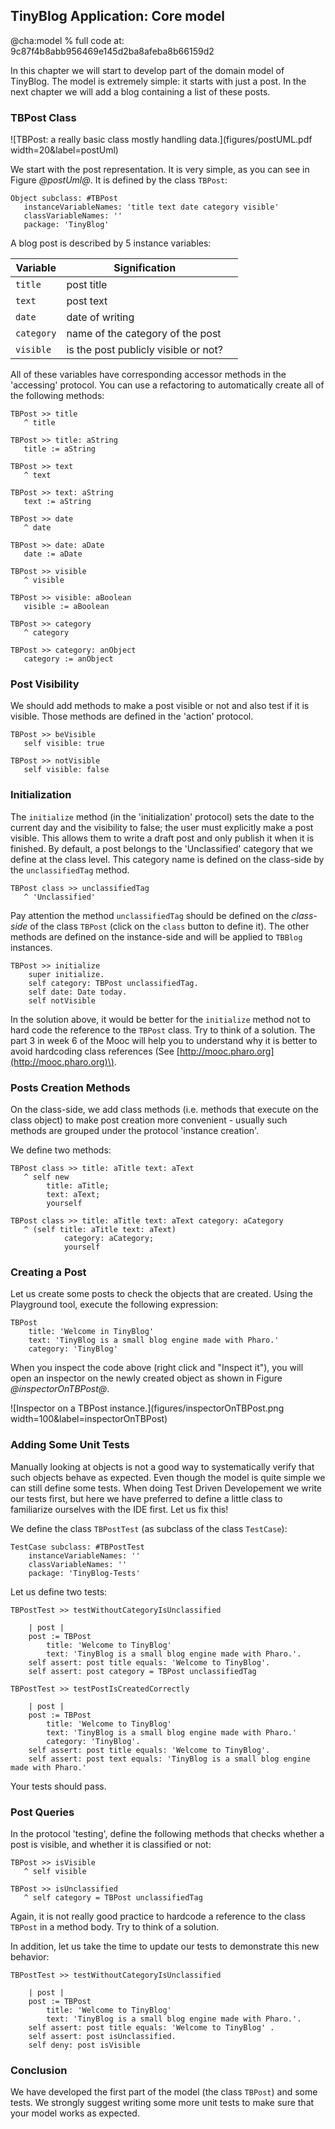 ## TinyBlog Application: Core model@cha:model%  full code at: 9c87f4b8abb956469e145d2ba8afeba8b66159d2In this chapter we will start to develop part of the domain model of TinyBlog. The model is extremely simple: it starts with just a post. In the next chapter we will add a blog containing a list of these posts.### TBPost Class![TBPost: a really basic class mostly handling data.](figures/postUML.pdf width=20&label=postUml)We start with the post representation. It is very simple, as you can see in Figure *@postUml@*. It is defined by the class `TBPost`:```Object subclass: #TBPost
   instanceVariableNames: 'title text date category visible'
   classVariableNames: ''
   package: 'TinyBlog'```A blog post is described by 5 instance variables:| Variable | Signification |  || --- | --- | --- || `title` | post title |  || `text` | post text |  || `date` | date of writing |  || `category` | name of the category of the post |  || `visible` | is the post publicly visible or not? |  |All of these variables have corresponding accessor methods in the 'accessing' protocol. You can use a refactoring to automatically create all of the following methods:```TBPost >> title
   ^ title``````TBPost >> title: aString
   title := aString``````TBPost >> text
   ^ text``````TBPost >> text: aString
   text := aString``````TBPost >> date
   ^ date``````TBPost >> date: aDate
   date := aDate``````TBPost >> visible
   ^ visible``````TBPost >> visible: aBoolean
   visible := aBoolean``````TBPost >> category
   ^ category``````TBPost >> category: anObject
   category := anObject```### Post VisibilityWe should add methods to make a post visible or not and also test if it is visible. Those methods are defined in the 'action' protocol.```TBPost >> beVisible
   self visible: true``````TBPost >> notVisible
   self visible: false```### InitializationThe `initialize` method \(in the 'initialization' protocol\) sets the date to the current day and the visibility to false; the user must explicitly make a post visible. This allows them to write a draft post and only publish it when it is finished. By default, a post belongs to the 'Unclassified' category that we define at the class level. This category name is defined on the class-side by the `unclassifiedTag` method.```TBPost class >> unclassifiedTag
   ^ 'Unclassified'```Pay attention the method `unclassifiedTag` should be defined on the _class-side_ of the class `TBPost` \(click on the `class` button to define it\). The other methods are defined on the instance-side and will be applied to `TBBlog` instances. ```TBPost >> initialize
	super initialize.
	self category: TBPost unclassifiedTag.
	self date: Date today.
	self notVisible```In the solution above, it would be better for the `initialize` method not to hard code the reference to the `TBPost` class. Try to think of a solution. The part 3 in week 6 of the Mooc will help you to understand why it is better to avoid hardcoding class references \(See [http://mooc.pharo.org](http://mooc.pharo.org)\).### Posts Creation MethodsOn the class-side, we add class methods \(i.e. methods that execute on the class object\) to make post creation more convenient - usually such methods are grouped under the protocol 'instance creation'.We define two methods:```TBPost class >> title: aTitle text: aText
   ^ self new
        title: aTitle;
        text: aText;
        yourself``````TBPost class >> title: aTitle text: aText category: aCategory
   ^ (self title: aTitle text: aText)
            category: aCategory;
            yourself```### Creating a PostLet us create some posts to check the objects that are created. Using the Playground tool, execute the following expression:```TBPost 
	title: 'Welcome in TinyBlog' 
	text: 'TinyBlog is a small blog engine made with Pharo.' 
	category: 'TinyBlog'```When you inspect the code above \(right click and "Inspect it"\), you will open an inspector on the newly created object as shown in Figure *@inspectorOnTBPost@*.![Inspector on a TBPost instance.](figures/inspectorOnTBPost.png width=100&label=inspectorOnTBPost)### Adding Some Unit TestsManually looking at objects is not a good way to systematically verify that such objects behave as expected. Even though the model is quite simple we can still define some tests. When doing Test Driven Developement we write our tests first, but here we have preferred to define a little class to familiarize ourselves with the IDE first. Let us fix this!We define the class `TBPostTest` \(as subclass of the class `TestCase`\):```TestCase subclass: #TBPostTest
	instanceVariableNames: ''
	classVariableNames: ''
	package: 'TinyBlog-Tests'```Let us define two tests:```TBPostTest >> testWithoutCategoryIsUnclassified

	| post |
	post := TBPost 
		title: 'Welcome to TinyBlog' 
		text: 'TinyBlog is a small blog engine made with Pharo.'.
	self assert: post title equals: 'Welcome to TinyBlog'.
	self assert: post category = TBPost unclassifiedTag``````TBPostTest >> testPostIsCreatedCorrectly

    | post |
    post := TBPost 
        title: 'Welcome to TinyBlog' 
	    text: 'TinyBlog is a small blog engine made with Pharo.' 
	    category: 'TinyBlog'.
    self assert: post title equals: 'Welcome to TinyBlog'.
    self assert: post text equals: 'TinyBlog is a small blog engine made with Pharo.'```Your tests should pass.### Post QueriesIn the protocol 'testing', define the following methods that checks whether a post is visible, and whether it is classified or not:```TBPost >> isVisible
   ^ self visible``````TBPost >> isUnclassified
   ^ self category = TBPost unclassifiedTag```Again, it is not really good practice to hardcode a reference to the class `TBPost` in a method body. Try to think of a solution.In addition, let us take the time to update our tests to demonstrate this new behavior:```TBPostTest >> testWithoutCategoryIsUnclassified

	| post |
	post := TBPost 
		title: 'Welcome to TinyBlog' 
		text: 'TinyBlog is a small blog engine made with Pharo.'.
	self assert: post title equals: 'Welcome to TinyBlog' .
	self assert: post isUnclassified.
	self deny: post isVisible```### ConclusionWe have developed the first part of the model \(the class `TBPost`\) and some tests. We strongly suggest writing some more unit tests to make sure that your model works as expected. 